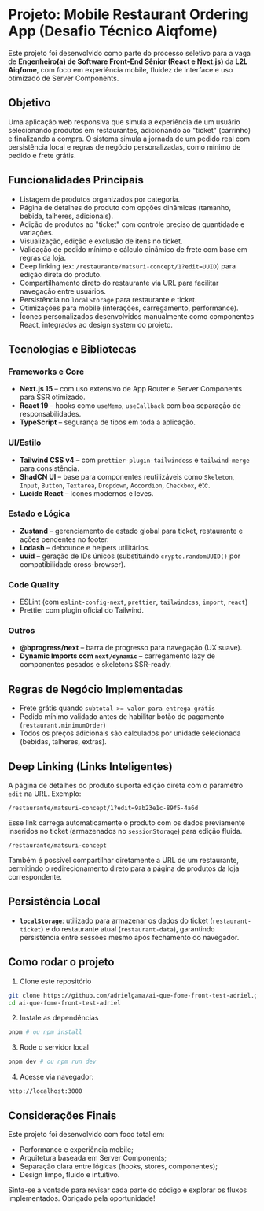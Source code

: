 # Projeto: Mobile Restaurant Ordering App (Desafio Técnico Aiqfome)

Este projeto foi desenvolvido como parte do processo seletivo para a vaga de **Engenheiro(a) de Software Front-End Sênior (React e Next.js)** da **L2L Aiqfome**, com foco em experiência mobile, fluidez de interface e uso otimizado de Server Components.

## Objetivo

Uma aplicação web responsiva que simula a experiência de um usuário selecionando produtos em restaurantes, adicionando ao "ticket" (carrinho) e finalizando a compra. O sistema simula a jornada de um pedido real com persistência local e regras de negócio personalizadas, como mínimo de pedido e frete grátis.

## Funcionalidades Principais

- Listagem de produtos organizados por categoria.
- Página de detalhes do produto com opções dinâmicas (tamanho, bebida, talheres, adicionais).
- Adição de produtos ao "ticket" com controle preciso de quantidade e variações.
- Visualização, edição e exclusão de itens no ticket.
- Validação de pedido mínimo e cálculo dinâmico de frete com base em regras da loja.
- Deep linking (ex: `/restaurante/matsuri-concept/1?edit=UUID`) para edição direta do produto.
- Compartilhamento direto do restaurante via URL para facilitar navegação entre usuários.
- Persistência no `localStorage` para restaurante e ticket.
- Otimizações para mobile (interações, carregamento, performance).
- Ícones personalizados desenvolvidos manualmente como componentes React, integrados ao design system do projeto.

## Tecnologias e Bibliotecas

### Frameworks e Core

- **Next.js 15** – com uso extensivo de App Router e Server Components para SSR otimizado.
- **React 19** – hooks como `useMemo`, `useCallback` com boa separação de responsabilidades.
- **TypeScript** – segurança de tipos em toda a aplicação.

### UI/Estilo

- **Tailwind CSS v4** – com `prettier-plugin-tailwindcss` e `tailwind-merge` para consistência.
- **ShadCN UI** – base para componentes reutilizáveis como `Skeleton`, `Input`, `Button`, `Textarea`, `Dropdown`, `Accordion`, `Checkbox`, etc.
- **Lucide React** – ícones modernos e leves.

### Estado e Lógica

- **Zustand** – gerenciamento de estado global para ticket, restaurante e ações pendentes no footer.
- **Lodash** – debounce e helpers utilitários.
- **uuid** – geração de IDs únicos (substituindo `crypto.randomUUID()` por compatibilidade cross-browser).

### Code Quality

- ESLint (com `eslint-config-next`, `prettier`, `tailwindcss`, `import`, `react`)
- Prettier com plugin oficial do Tailwind.

### Outros

- **@bprogress/next** – barra de progresso para navegação (UX suave).
- **Dynamic Imports com `next/dynamic`** – carregamento lazy de componentes pesados e skeletons SSR-ready.

## Regras de Negócio Implementadas

- Frete grátis quando `subtotal >= valor para entrega grátis`
- Pedido mínimo validado antes de habilitar botão de pagamento (`restaurant.minimumOrder`)
- Todos os preços adicionais são calculados por unidade selecionada (bebidas, talheres, extras).

## Deep Linking (Links Inteligentes)

A página de detalhes do produto suporta edição direta com o parâmetro `edit` na URL. Exemplo:

```
/restaurante/matsuri-concept/1?edit=9ab23e1c-89f5-4a6d
```

Esse link carrega automaticamente o produto com os dados previamente inseridos no ticket (armazenados no `sessionStorage`) para edição fluida.

```
/restaurante/matsuri-concept
```

Também é possível compartilhar diretamente a URL de um restaurante, permitindo o redirecionamento direto para a página de produtos da loja correspondente.

## Persistência Local

- **`localStorage`**: utilizado para armazenar os dados do ticket (`restaurant-ticket`) e do restaurante atual (`restaurant-data`), garantindo persistência entre sessões mesmo após fechamento do navegador.

## Como rodar o projeto

1. Clone este repositório

```bash
git clone https://github.com/adrielgama/ai-que-fome-front-test-adriel.git
cd ai-que-fome-front-test-adriel
```

2. Instale as dependências

```bash
pnpm # ou npm install
```

3. Rode o servidor local

```bash
pnpm dev # ou npm run dev
```

4. Acesse via navegador:

```
http://localhost:3000
```

## Considerações Finais

Este projeto foi desenvolvido com foco total em:

- Performance e experiência mobile;
- Arquitetura baseada em Server Components;
- Separação clara entre lógicas (hooks, stores, componentes);
- Design limpo, fluido e intuitivo.

Sinta-se à vontade para revisar cada parte do código e explorar os fluxos implementados. Obrigado pela oportunidade!
